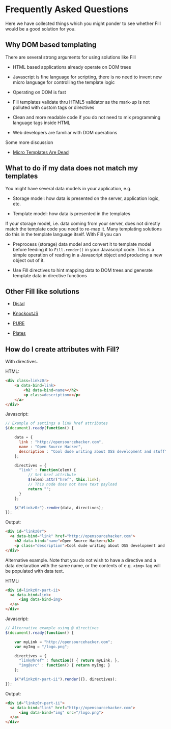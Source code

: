 # Frequently Asked Questions

Here we have collected things which you might ponder to see whether Fill would be a good solution for you. 

## Why DOM based templating

There are several strong arguments for using solutions like Fill

* HTML based applications already operate on DOM trees

* Javascript is fine language for scripting, there is no need to invent new micro language for controlling the template logic

* Operating on DOM is fast

* Fill templates validate thru HTML5 validator as the mark-up is not polluted with custom tags or directives

* Clean and more readable code if you do not need to mix programming language tags inside HTML  

* Web developers are familiar with DOM operations

Some more discussion

* [Micro Templates Are Dead](http://blog.nodejitsu.com/micro-templates-are-dead)

## What to do if my data does not match my templates

You might have several data models in your application, e.g.

* Storage model: how data is presented on the server, application logic, etc.

* Template model: how data is presented in the templates

If your storage model, i.e. data coming from your server, does not directly match the template code you need to re-map it. Many templating solutions do this in the template language itself. With Fill you can

* Preprocess (storage) data model and convert it to template model before feeding it to `Fill.render()` in your Javascript code.
  This is a simple operation of reading in a Javascript object and producing a new object out of it.

* Use Fill directives to hint mapping data to DOM trees and generate template data in directive functions

## Other Fill like solutions

* [Distal](http://code.google.com/p/distal/)

* [KnockoutJS](http://knockoutjs.com/)

* [PURE](http://beebole.com/pure/documentation/)

* [Plates](https://github.com/flatiron/plates)

## How do I create attributes with Fill?

With directives.

HTML:

```html
<div class=linkz0r>
 	<a data-bind=link>
 		<h2 data-bind=name></h2>
 		<p class=description></p>
 	</a>  
</div>
```

Javascript:
```javascript
// Example of settings a link href attributes
$(document).ready(function() {

    data = {
      link : "http://opensourcehacker.com",
      name : "Open Source Hacker",
      description : "Cool dude writing about OSS development and stuff"
    };

    directives = {
      "link" : function(elem) { 
          // Set href attribute
          $(elem).attr("href", this.link);
          // This node does not have text payload 
          return ""; 
      }
    };

    $("#linkz0r").render(data, directives);
});
```

Output:
```html
<div id="linkz0r">
  <a data-bind="link" href="http://opensourcehacker.com">
  	<h2 data-bind="name">Open Source Hacker</h2>
  	<p class="description">Cool dude writing about OSS development and stuff</p></a>  
</div>
```

Alternative example. Note that you do not wish to have a directive and a data declaration
with the same name, or the contents of e.g. `<img>` tag will be populated with data text.

HTML:
```html
<div id=linkz0r-part-ii>
  <a data-bind=link>
      <img data-bind=img>
  </a>
</div>
```

Javascript:
```javascript
// Alternative example using @ directives
$(document).ready(function() {

    var myLink = "http://opensourcehacker.com";
    var myImg = "/logo.png";

    directives = {
      "link@href" : function() { return myLink; },
      "img@src" : function() { return myImg; }
    };

    $("#linkz0r-part-ii").render({}, directives);
});        
```

Output:
```html
<div id="linkz0r-part-ii">
  <a data-bind="link" href="http://opensourcehacker.com">
      <img data-bind="img" src="/logo.png">
  </a>
</div>
```


